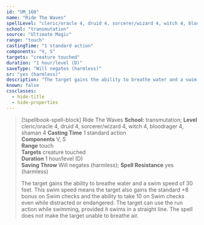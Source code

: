 ```yaml
---
id: "UM_160"
name: "Ride The Waves"
spellLevel: "cleric/oracle 4, druid 4, sorcerer/wizard 4, witch 4, bloodrager 4, shaman 4"
school: "transmutation"
source: "Ultimate Magic"
range: "touch"
castingTime: "1 standard action"
components: "V, S"
targets: "creature touched"
duration: "1 hour/level (D)"
saveType: "Will negates (harmless)"
sr: "yes (harmless)"
description: "The target gains the ability to breathe water and a swim speed of 30 feet. This swim speed means the target also gains the standard +8 bonus on Swim checks and the ability to take 10 on Swim checks even while distracted or endangered. The target can use the run action while swimming, provided it swims in a straight line. The spell does not make the target unable to breathe air."
known: false
cssclasses:
  - hide-title
  - hide-properties
---
```


> [!spellbook-spell-block] Ride The Waves
> **School:** transmutation; **Level** cleric/oracle 4, druid 4, sorcerer/wizard 4, witch 4, bloodrager 4, shaman 4
> **Casting Time** 1 standard action  
> **Components** V, S  
> **Range** touch  
> **Targets** creature touched  
> **Duration** 1 hour/level (D)  
> **Saving Throw** Will negates (harmless); **Spell Resistance** yes (harmless)
> 
> The target gains the ability to breathe water and a swim speed of 30 feet. This swim speed means the target also gains the standard +8 bonus on Swim checks and the ability to take 10 on Swim checks even while distracted or endangered. The target can use the run action while swimming, provided it swims in a straight line. The spell does not make the target unable to breathe air.